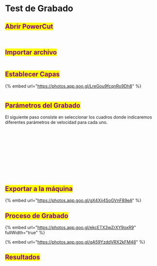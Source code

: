 # Test de Grabado

## <mark style="color:purple;">Abrir PowerCut</mark>

<div>

<figure><img src="../.gitbook/assets/imagen_2023-11-13_002611041.png" alt=""><figcaption></figcaption></figure>

 

<figure><img src="../.gitbook/assets/imagen_2023-11-13_002556152 (1).png" alt=""><figcaption></figcaption></figure>

</div>

## <mark style="color:purple;">Importar archivo</mark>

<figure><img src="../.gitbook/assets/imagen_2023-11-13_002753462.png" alt=""><figcaption></figcaption></figure>

## <mark style="color:purple;">Establecer Capas</mark>

{% embed url="https://photos.app.goo.gl/LreGou9fcqnRo9Dh8" %}

<figure><img src="../.gitbook/assets/imagen_2023-11-13_003434661.png" alt=""><figcaption></figcaption></figure>

## <mark style="color:purple;">Parámetros del Grabado</mark>

El siguiente paso consiste en seleccionar los cuadros donde indicaremos diferentes parámetros de velocidad para cada uno.

<div>

<figure><img src="../.gitbook/assets/imagen_2023-11-12_235140285.png" alt=""><figcaption></figcaption></figure>

 

<figure><img src="../.gitbook/assets/imagen_2023-11-12_235149851.png" alt=""><figcaption></figcaption></figure>

 

<figure><img src="../.gitbook/assets/imagen_2023-11-12_235159378.png" alt=""><figcaption></figcaption></figure>

 

<figure><img src="../.gitbook/assets/imagen_2023-11-12_235215764.png" alt=""><figcaption></figcaption></figure>

</div>

<div>

<figure><img src="../.gitbook/assets/imagen_2023-11-12_235231712.png" alt=""><figcaption></figcaption></figure>

 

<figure><img src="../.gitbook/assets/imagen_2023-11-12_235241411.png" alt=""><figcaption></figcaption></figure>

 

<figure><img src="../.gitbook/assets/imagen_2023-11-12_235251303.png" alt=""><figcaption></figcaption></figure>

 

<figure><img src="../.gitbook/assets/imagen_2023-11-12_235301268.png" alt=""><figcaption></figcaption></figure>

</div>

<div>

<figure><img src="../.gitbook/assets/imagen_2023-11-12_235313076.png" alt=""><figcaption></figcaption></figure>

 

<figure><img src="../.gitbook/assets/imagen_2023-11-12_235343905.png" alt=""><figcaption></figcaption></figure>

 

<figure><img src="../.gitbook/assets/imagen_2023-11-12_235352427.png" alt=""><figcaption></figcaption></figure>

 

<figure><img src="../.gitbook/assets/imagen_2023-11-12_235400943.png" alt=""><figcaption></figcaption></figure>

</div>

## <mark style="color:purple;">Exportar a la máquina</mark>

{% embed url="https://photos.app.goo.gl/gX4Xij4SoGVnF89eA" %}



## <mark style="color:purple;">Proceso de Grabado</mark>

{% embed url="https://photos.app.goo.gl/ekcETX3wZrXY9oxR9" fullWidth="true" %}

{% embed url="https://photos.app.goo.gl/qA59YzddVRX2kFM48" %}

## <mark style="color:purple;">Resultados</mark>

<figure><img src="../.gitbook/assets/imagen_2023-11-12_235518217.png" alt=""><figcaption></figcaption></figure>

<div>

<figure><img src="../.gitbook/assets/imagen_2023-11-12_235451400.png" alt=""><figcaption></figcaption></figure>

 

<figure><img src="../.gitbook/assets/imagen_2023-11-12_235504962.png" alt=""><figcaption></figcaption></figure>

</div>

<figure><img src="../.gitbook/assets/imagen_2023-11-12_234923744.png" alt=""><figcaption></figcaption></figure>

<div>

<figure><img src="../.gitbook/assets/imagen_2023-11-12_235002005.png" alt=""><figcaption></figcaption></figure>

 

<figure><img src="../.gitbook/assets/imagen_2023-11-12_234934549.png" alt=""><figcaption></figcaption></figure>

</div>
